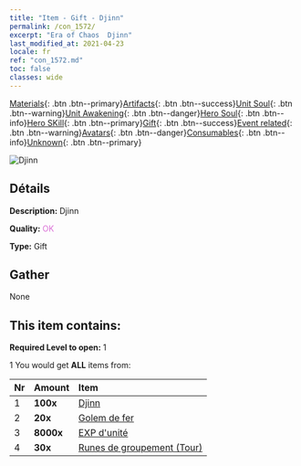 ```yaml
---
title: "Item - Gift - Djinn"
permalink: /con_1572/
excerpt: "Era of Chaos  Djinn"
last_modified_at: 2021-04-23
locale: fr
ref: "con_1572.md"
toc: false
classes: wide
---
```

 [Materials](/ItemsFR/){: .btn .btn--primary}[Artifacts](/ItemsFR/Artifacts/){: .btn .btn--success}[Unit Soul](/ItemsFR/UnitSoul/){: .btn .btn--warning}[Unit Awakening](/ItemsFR/UnitAwakening/){: .btn .btn--danger}[Hero Soul](/ItemsFR/HeroSoul/){: .btn .btn--info}[Hero SKill](/ItemsFR/HeroSkill/){: .btn .btn--primary}[Gift](/ItemsFR/Gift/){: .btn .btn--success}[Event related](/ItemsFR/Events/){: .btn .btn--warning}[Avatars](/ItemsFR/Avatars/){: .btn .btn--danger}[Consumables](/ItemsFR/Consumables/){: .btn .btn--info}[Unknown](/ItemsFR/Unknown/){: .btn .btn--primary}

 ![Djinn](/images/t/i_907079.png)

## Détails
 **Description:** Djinn

 **Quality:** <span style="color: #DA70D6">OK</span>

 **Type:** Gift

## Gather

  None

## This item contains:

 **Required Level to open:** 1

 1 You would get **ALL** items  from:

  | Nr | Amount |     Item    |
  |:---|:-------|:------------|
  | 1 |  **100x** | [Djinn](/ItemsFR/unt_239/) |  | 
  | 2 |  **20x** | [Golem de fer](/ItemsFR/unt_237/) |  | 
  | 3 |  **8000x** | [EXP d'unité](/ItemsFR/con_902/) |  | 
  | 4 |  **30x** | [Runes de groupement (Tour)](/ItemsFR/con_785/) |  | 
